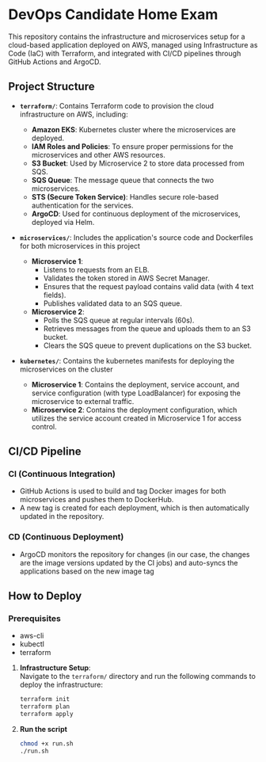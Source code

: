 # DevOps Candidate Home Exam

This repository contains the infrastructure and microservices setup for a cloud-based application deployed on AWS, managed using Infrastructure as Code (IaC) with Terraform, and integrated with CI/CD pipelines through GitHub Actions and ArgoCD.

## Project Structure

- **`terraform/`**: Contains Terraform code to provision the cloud infrastructure on AWS, including:
  - **Amazon EKS**: Kubernetes cluster where the microservices are deployed.
  - **IAM Roles and Policies**: To ensure proper permissions for the microservices and other AWS resources.
  - **S3 Bucket**: Used by Microservice 2 to store data processed from SQS.
  - **SQS Queue**: The message queue that connects the two microservices.
  - **STS (Secure Token Service)**: Handles secure role-based authentication for the services.
  - **ArgoCD**: Used for continuous deployment of the microservices, deployed via Helm.

- **`microservices/`**: Includes the application's source code and Dockerfiles for both microservices in this project
  - **Microservice 1**:
    - Listens to requests from an ELB.
    - Validates the token stored in AWS Secret Manager.
    - Ensures that the request payload contains valid data (with 4 text fields).
    - Publishes validated data to an SQS queue.
  - **Microservice 2**:
    - Polls the SQS queue at regular intervals (60s).
    - Retrieves messages from the queue and uploads them to an S3 bucket.
    - Clears the SQS queue to prevent duplications on the S3 bucket.

 
- **`kubernetes/`**: Contains the kubernetes manifests for deploying the microservices on the cluster
  - **Microservice 1**: Contains the deployment, service account, and service configuration (with type LoadBalancer) for exposing the microservice to external traffic.
  - **Microservice 2**: Contains the deployment configuration, which utilizes the service account created in Microservice 1 for access control.

## CI/CD Pipeline

### CI (Continuous Integration)
- GitHub Actions is used to build and tag Docker images for both microservices and pushes them to DockerHub.
- A new tag is created for each deployment, which is then automatically updated in the repository.

### CD (Continuous Deployment)
- ArgoCD monitors the repository for changes (in our case, the changes are the image versions updated by the CI jobs) and auto-syncs the applications based on the new image tag

## How to Deploy

### Prerequisites
- aws-cli
- kubectl
- terraform

1. **Infrastructure Setup**:  
   Navigate to the `terraform/` directory and run the following commands to deploy the infrastructure:
   ```bash
   terraform init
   terraform plan
   terraform apply

2. **Run the script**
   ```bash
   chmod +x run.sh
   ./run.sh
  
